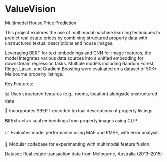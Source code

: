 # ValueVision
Multimodal House Price Prediction

This project explores the use of multimodal machine learning techniques to predict real estate prices by combining structured property data with unstructured textual descriptions and house images.

Leveraging BERT for text embeddings and CNN for image features, the model integrates various data sources into a unified embedding for downstream regression tasks. Multiple models including Random Forest, Ridge, Lasso, and Gradient Boosting were evaluated on a dataset of 50K+ Melbourne property listings.

Key Features:

📊 Uses structured features (e.g., rooms, location) alongside unstructured data

📝 Incorporates SBERT-encoded textual descriptions of property listings

🖼️ Extracts visual embeddings from property images using CLIP

📈 Evaluates model performance using MAE and RMSE, with error analysis

🧪 Modular codebase for experimenting with multimodal feature fusion

Dataset: Real estate transaction data from Melbourne, Australia (2013–2015)
